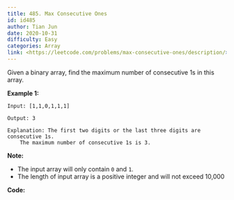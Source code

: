 ```yaml
---
title: 485. Max Consecutive Ones
id: id485
author: Tian Jun
date: 2020-10-31
difficulty: Easy
categories: Array
link: <https://leetcode.com/problems/max-consecutive-ones/description/>
---
```


Given a binary array, find the maximum number of consecutive 1s in this array.

**Example 1:**  
            
	Input: [1,1,0,1,1,1]    
	Output: 3    
	Explanation: The first two digits or the last three digits are consecutive 1s.        The maximum number of consecutive 1s is 3.    

**Note:**

  * The input array will only contain `0` and `1`.
  * The length of input array is a positive integer and will not exceed 10,000


**Code:**
